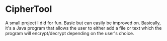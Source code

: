 # CipherTool
A small project I did for fun. Basic but can easily be improved on. Basically, it's a Java program that allows the user to either add a file or text which the program will encrypt/decrypt depending on the user's choice.
